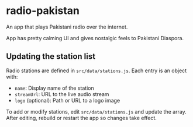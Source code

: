 # radio-pakistan
An app that plays Pakistani radio over the internet.

App has pretty calming UI and gives nostalgic feels to Pakistani Diaspora.

## Updating the station list

Radio stations are defined in `src/data/stations.js`. Each entry is an object with:

- `name`: Display name of the station
- `streamUrl`: URL to the live audio stream
- `logo` (optional): Path or URL to a logo image

To add or modify stations, edit `src/data/stations.js` and update the array.
After editing, rebuild or restart the app so changes take effect.
